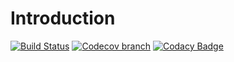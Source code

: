 # Introduction

[![Build Status](https://doronnathanepstein.visualstudio.com/iso/_apis/build/status/isodata%20-%20CI)](https://doronnathanepstein.visualstudio.com/iso/_build/latest?definitionId=3)
[![Codecov branch](https://img.shields.io/codecov/c/github/JimbeanZN/iso/master.svg)](https://codecov.io/gh/JimbeanZN/iso)
[![Codacy Badge](https://api.codacy.com/project/badge/Grade/9b8f11ede67f45158ded7fd858189c80)](https://www.codacy.com/app/JimbeanZN/iso?utm_source=github.com&utm_medium=referral&utm_content=JimbeanZN/iso&utm_campaign=badger)
